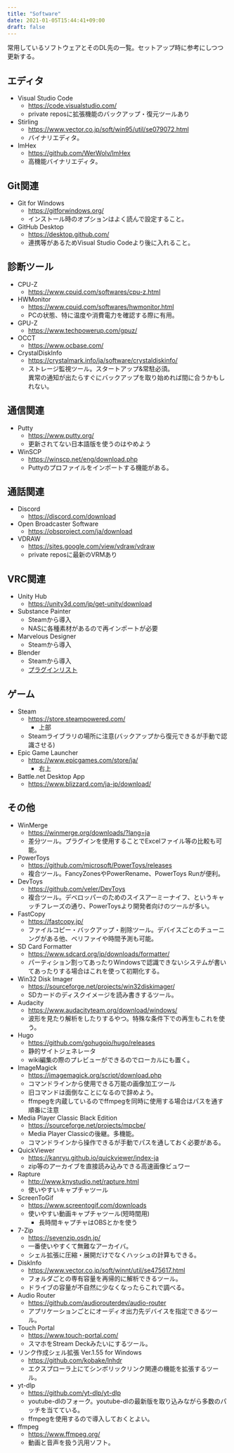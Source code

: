 ```yaml
---
title: "Software"
date: 2021-01-05T15:44:41+09:00
draft: false
---
```

常用しているソフトウェアとそのDL先の一覧。セットアップ時に参考にしつつ更新する。

## エディタ
* Visual Studio Code
  * https://code.visualstudio.com/
  * private reposに拡張機能のバックアップ・復元ツールあり
* Stirling
  * https://www.vector.co.jp/soft/win95/util/se079072.html
  * バイナリエディタ。
* ImHex
  * https://github.com/WerWolv/ImHex
  * 高機能バイナリエディタ。

## Git関連
* Git for Windows
  * https://gitforwindows.org/
  * インストール時のオプションはよく読んで設定すること。
* GitHub Desktop
  * https://desktop.github.com/
  * 連携等があるためVisual Studio Codeより後に入れること。

## 診断ツール
* CPU-Z
  * https://www.cpuid.com/softwares/cpu-z.html
* HWMonitor
  * https://www.cpuid.com/softwares/hwmonitor.html
  * PCの状態、特に温度や消費電力を確認する際に有用。
* GPU-Z
  * https://www.techpowerup.com/gpuz/
* OCCT
  * https://www.ocbase.com/
* CrystalDiskInfo
  * https://crystalmark.info/ja/software/crystaldiskinfo/
  * ストレージ監視ツール。スタートアップ&常駐必須。  
  異常の通知が出たらすぐにバックアップを取り始めれば間に合うかもしれない。

## 通信関連
* Putty
  * https://www.putty.org/
  * 更新されてない日本語版を使うのはやめよう
* WinSCP
  * https://winscp.net/eng/download.php
  * Puttyのプロファイルをインポートする機能がある。

## 通話関連
* Discord
  * https://discord.com/download
* Open Broadcaster Software
  * https://obsproject.com/ja/download
* VDRAW
  * https://sites.google.com/view/vdraw/vdraw
  * private reposに最新のVRMあり

## VRC関連
* Unity Hub
  * https://unity3d.com/jp/get-unity/download
* Substance Painter
  * Steamから導入
  * NASに各種素材があるので再インポートが必要
* Marvelous Designer
  * Steamから導入
* Blender
  * Steamから導入
  * [プラグインリスト](/3d/blender/plugin/)

## ゲーム
* Steam
  * https://store.steampowered.com/
    * 上部
  * Steamライブラリの場所に注意(バックアップから復元できるが手動で認識させる)
* Epic Game Launcher
  * https://www.epicgames.com/store/ja/
    * 右上
* Battle.net Desktop App
  * https://www.blizzard.com/ja-jp/download/

## その他
* WinMerge
  * https://winmerge.org/downloads/?lang=ja
  * 差分ツール。プラグインを使用することでExcelファイル等の比較も可能。
* PowerToys
  * https://github.com/microsoft/PowerToys/releases
  * 複合ツール。FancyZonesやPowerRename、PowerToys Runが便利。
* DevToys
  * https://github.com/veler/DevToys
  * 複合ツール。デベロッパーのためのスイスアーミーナイフ、というキャッチフレーズの通り、PowerToysより開発者向けのツールが多い。
* FastCopy
  * https://fastcopy.jp/
  * ファイルコピー・バックアップ・削除ツール。デバイスごとのチューニングがある他、ベリファイや時間予測も可能。
* SD Card Formatter
  * https://www.sdcard.org/jp/downloads/formatter/
  * パーティション割ってあったりWindowsで認識できないシステムが書いてあったりする場合はこれを使って初期化する。
* Win32 Disk Imager
  * https://sourceforge.net/projects/win32diskimager/
  * SDカードのディスクイメージを読み書きするツール。
* Audacity
  * https://www.audacityteam.org/download/windows/
  * 波形を見たり解析をしたりするやつ。特殊な条件下での再生もこれを使う。
* Hugo
  * https://github.com/gohugoio/hugo/releases
  * 静的サイトジェネレータ
  * wiki編集の際のプレビューができるのでローカルにも置く。
* ImageMagick
  * https://imagemagick.org/script/download.php
  * コマンドラインから使用できる万能の画像加工ツール
  * 旧コマンドは面倒なことになるので辞めよう。
  * ffmpegを内蔵しているのでffmpegを同時に使用する場合はパスを通す順番に注意
* Media Player Classic Black Edition
  * https://sourceforge.net/projects/mpcbe/
  * Media Player Classicの後継。多機能。
  * コマンドラインから操作できるが手動でパスを通しておく必要がある。
* QuickViewer
  * https://kanryu.github.io/quickviewer/index-ja
  * zip等のアーカイブを直接読み込みできる高速画像ビュワー
* Rapture
  * http://www.knystudio.net/rapture.html
  * 使いやすいキャプチャツール
* ScreenToGif
  * https://www.screentogif.com/downloads
  * 使いやすい動画キャプチャツール(短時間用)
    * 長時間キャプチャはOBSとかを使う
* 7-Zip
  * https://sevenzip.osdn.jp/
  * 一番使いやすくて無難なアーカイバ。
  * シェル拡張に圧縮・展開だけでなくハッシュの計算もできる。
* DiskInfo
  * https://www.vector.co.jp/soft/winnt/util/se475617.html
  * フォルダごとの専有容量を再帰的に解析できるツール。
  * ドライブの容量が不自然に少なくなったらこれで調べる。
* Audio Router
  * https://github.com/audiorouterdev/audio-router
  * アプリケーションごとにオーディオ出力先デバイスを指定できるツール。
* Touch Portal
  * https://www.touch-portal.com/
  * スマホをStream Deckみたいにするツール。
* リンク作成シェル拡張 Ver.1.55 for Windows
  * https://github.com/kobake/lnhdr
  * エクスプローラ上にてシンボリックリンク関連の機能を拡張するツール。
* yt-dlp
  * https://github.com/yt-dlp/yt-dlp
  * youtube-dlのフォーク。youtube-dlの最新版を取り込みながら多数のパッチを当てている。
  * ffmpegを使用するので導入しておくとよい。
* ffmpeg
  * https://www.ffmpeg.org/
  * 動画と音声を扱う汎用ソフト。
